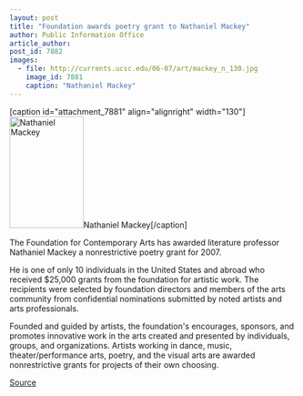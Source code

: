 ```yaml
---
layout: post
title: "Foundation awards poetry grant to Nathaniel Mackey"
author: Public Information Office
article_author: 
post_id: 7882
images:
  - file: http://currents.ucsc.edu/06-07/art/mackey_n_130.jpg
    image_id: 7881
    caption: "Nathaniel Mackey"
---
```


[caption id="attachment_7881" align="alignright" width="130"]<a href="http://dev-ucsc-news.pantheonsite.io/wp-content/uploads/2007/02/mackey_n_130.jpg"><img class="size-full wp-image-7881" src="http://dev-ucsc-news.pantheonsite.io/wp-content/uploads/2007/02/mackey_n_130.jpg" alt="Nathaniel Mackey" width="130" height="196" /></a>Nathaniel Mackey[/caption]
<a name="content" id="content"></a>
<p>
  The Foundation for Contemporary Arts has awarded literature professor Nathaniel Mackey a nonrestrictive poetry grant for 2007.
</p>
<p>
  He is one of only 10 individuals in the United States and abroad who received $25,000 grants from the foundation for artistic work. The recipients were selected by foundation directors and members of the arts community from confidential nominations submitted by noted artists and arts professionals.
</p>
<p>
  Founded and guided by artists, the foundation's encourages, sponsors, and promotes innovative work in the arts created and presented by individuals, groups, and organizations. Artists working in dance, music, theater/performance arts, poetry, and the visual arts are awarded nonrestrictive grants for projects of their own choosing.
</p>
<p><a href="http://www1.ucsc.edu/currents/06-07/02-05/mackey.asp" title="Permalink to mackey">Source</a></p>
